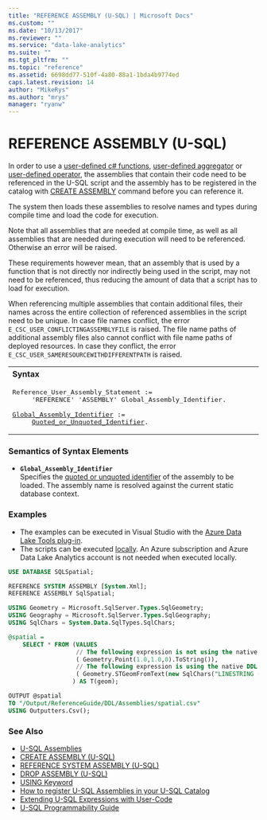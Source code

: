 ```yaml
---
title: "REFERENCE ASSEMBLY (U-SQL) | Microsoft Docs"
ms.custom: ""
ms.date: "10/13/2017"
ms.reviewer: ""
ms.service: "data-lake-analytics"
ms.suite: ""
ms.tgt_pltfrm: ""
ms.topic: "reference"
ms.assetid: 6698dd77-510f-4a80-88a1-1bda4b9774ed
caps.latest.revision: 14
author: "MikeRys"
ms.author: "mrys"
manager: "ryanw"
---
```

# REFERENCE ASSEMBLY (U-SQL)
In order to use a [user-defined c# functions](https://docs.microsoft.com/azure/data-lake-analytics/data-lake-analytics-u-sql-programmability-guide#user-defined-functions---udf), [user-defined aggregator](https://docs.microsoft.com/azure/data-lake-analytics/data-lake-analytics-u-sql-programmability-guide#user-defined-aggregates--udagg) or [user-defined operator](https://docs.microsoft.com/azure/data-lake-analytics/data-lake-analytics-u-sql-programmability-guide#user-defined-objects--udo), the assemblies that contain their code need to be referenced in the U-SQL script and the assembly has to be registered in the catalog with [CREATE ASSEMBLY](https://docs.microsoft.com/sql/t-sql/statements/create-assembly-transact-sql) command before you can reference it.
  
The system then loads these assemblies to resolve names and types during compile time and load the code for execution.  
  
Note that all assemblies that are needed at compile time, as well as all assemblies that are needed during execution will need to be referenced. Otherwise an error will be raised.   
  
These requirements however mean, that an assembly that is used by a function that is not directly nor indirectly being used in the script, may not need to be referenced, thus reducing the amount of data that a script has to load for execution.  

When referencing multiple assemblies that contain additional files, their names across the entire collection of referenced assemblies in the script need to be unique. In case file names conflict, the error `E_CSC_USER_CONFLICTINGASSEMBLYFILE` is raised. The file name paths of additional assembly files also cannot conflict with file name paths of deployed resources. In case they conflict, the error `E_CSC_USER_SAMERESOURCEWITHDIFFERENTPATH` is raised.
  
<table><th align="left">Syntax</th><tr><td><pre>
Reference_User_Assembly_Statement :=                                                                     
     'REFERENCE' 'ASSEMBLY' Global_Assembly_Identifier.<br />
<a href="#ass_name">Global_Assembly_Identifier</a> := 
     <a href="u-sql-identifiers.md">Quoted_or_Unquoted_Identifier</a>.
</pre></td></tr></table>
  
### Semantics of Syntax Elements
- <a name="ass_name"></a>**`Global_Assembly_Identifier`**  
Specifies the [quoted or unquoted identifier](u-sql-identifiers.md) of the assembly to be loaded. The assembly name is resolved against the current static database context.   
  
### Examples
- The examples can be executed in Visual Studio with the [Azure Data Lake Tools plug-in](https://www.microsoft.com/download/details.aspx?id=49504).  
- The scripts can be executed [locally](https://docs.microsoft.com/azure/data-lake-analytics/data-lake-analytics-data-lake-tools-get-started#run-u-sql-locally).  An Azure subscription and Azure Data Lake Analytics account is not needed when executed locally.

```sql
USE DATABASE SQLSpatial;

REFERENCE SYSTEM ASSEMBLY [System.Xml];
REFERENCE ASSEMBLY SqlSpatial;

USING Geometry = Microsoft.SqlServer.Types.SqlGeometry;
USING Geography = Microsoft.SqlServer.Types.SqlGeography;
USING SqlChars = System.Data.SqlTypes.SqlChars;

@spatial =
    SELECT * FROM (VALUES 
                   // The following expression is not using the native DDL
                   ( Geometry.Point(1.0,1.0,0).ToString()),    
                   // The following expression is using the native DDL
                   ( Geometry.STGeomFromText(new SqlChars("LINESTRING (100 100, 20 180, 180 180)"), 0).ToString()) 
                  ) AS T(geom);

OUTPUT @spatial
TO "/Output/ReferenceGuide/DDL/Assemblies/spatial.csv"
USING Outputters.Csv();
```

### See Also   
* [U-SQL Assemblies](u-sql-assemblies.md) 
* [CREATE ASSEMBLY (U-SQL)](create-assembly-u-sql.md)   
* [REFERENCE SYSTEM ASSEMBLY (U-SQL)](reference-system-assembly-u-sql.md)  
* [DROP ASSEMBLY (U-SQL)](drop-assembly-u-sql.md)  
* [USING Keyword](using-keyword.md)  
* [How to register U-SQL Assemblies in your U-SQL Catalog](https://blogs.msdn.microsoft.com/azuredatalake/2016/08/26/how-to-register-u-sql-assemblies-in-your-u-sql-catalog/)
* [Extending U-SQL Expressions with User-Code](extending-u-sql-expressions-with-user-code.md) 
* [U-SQL Programmability Guide](https://docs.microsoft.com/azure/data-lake-analytics/data-lake-analytics-u-sql-programmability-guide)

  
 
